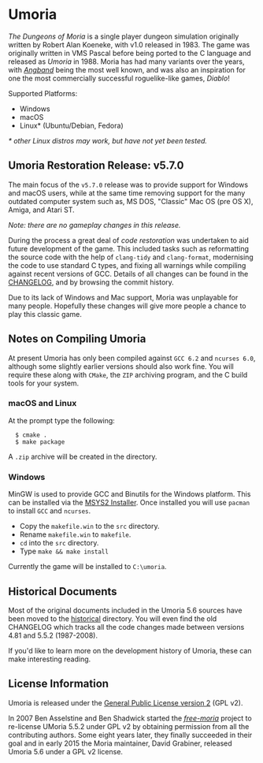 # Umoria

_The Dungeons of Moria_ is a single player dungeon simulation originally
written by Robert Alan Koeneke, with v1.0 released in 1983. The game was
originally written in VMS Pascal before being ported to the C language and
released as _Umoria_ in 1988. Moria has had many variants over the years, with
[_Angband_](http://rephial.org/) being the most well known, and was also an
inspiration for one the most commercially successful roguelike-like games,
_Diablo_!

Supported Platforms:

  - Windows
  - macOS
  - Linux* (Ubuntu/Debian, Fedora)

_* other Linux distros may work, but have not yet been tested._


## Umoria Restoration Release: v5.7.0

The main focus of the `v5.7.0` release was to provide support for Windows
and macOS users, while at the same time removing support for the many
outdated computer system such as, MS DOS, "Classic" Mac OS (pre OS X), Amiga,
and Atari ST.

_Note: there are no gameplay changes in this release._

During the process a great deal of _code restoration_ was undertaken to aid
future development of the game. This included tasks such as reformatting the
source code with the help of `clang-tidy` and `clang-format`, modernising the
code to use standard C types, and fixing all warnings while compiling against
recent versions of GCC. Details of all changes can be found in the
[CHANGELOG](CHANGELOG.md), and by browsing the commit history.

Due to its lack of Windows and Mac support, Moria was unplayable for many
people. Hopefully these changes will give more people a chance to play this
classic game.


## Notes on Compiling Umoria

At present Umoria has only been compiled against `GCC 6.2` and `ncurses 6.0`,
although some slightly earlier versions should also work fine. You will
require these along with `CMake`, the `ZIP` archiving program, and the C build
tools for your system.


### macOS and Linux

At the prompt type the following:

```
  $ cmake .
  $ make package
```

A `.zip` archive will be created in the directory.


### Windows

MinGW is used to provide GCC and Binutils for the Windows platform. This
can be installed via the [MSYS2 Installer](http://msys2.github.io/). Once
installed you will use `pacman` to install `GCC` and `ncurses`.

- Copy the `makefile.win` to the `src` directory.
- Rename `makefile.win` to `makefile`.
- `cd` into the `src` directory.
- Type `make && make install`

Currently the game will be installed to `C:\umoria`.


## Historical Documents

Most of the original documents included in the Umoria 5.6 sources have been
moved to the [historical](historical/) directory. You will even find the old
CHANGELOG which tracks all the code changes made between versions 4.81 and
5.5.2 (1987-2008).

If you'd like to learn more on the development history of Umoria, these can
make interesting reading.


## License Information

Umoria is released under the [General Public License version 2](LICENSE) (GPL v2).

In 2007 Ben Asselstine and Ben Shadwick started the
[_free-moria_](http://free-moria.sourceforge.net/) project to re-license
UMoria 5.5.2 under GPL v2 by obtaining permission from all the contributing
authors. Some eight years later, they finally succeeded in their goal and in
early 2015 the Moria maintainer, David Grabiner, released Umoria 5.6 under a
GPL v2 license.
